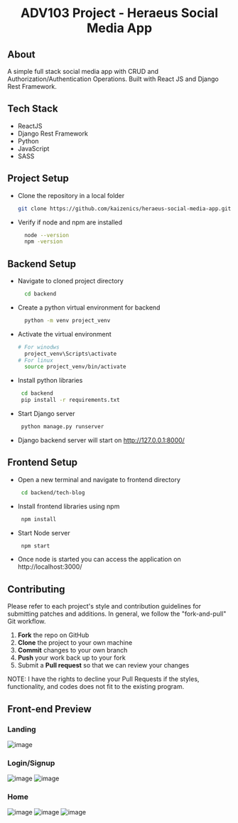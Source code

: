 
<div align="center">
  <h1>ADV103 Project - Heraeus Social Media App</h1>
</div>

## About
A simple full stack social media app with CRUD and Authorization/Authentication Operations. Built with React JS and Django Rest Framework.

## Tech Stack

* ReactJS
* Django Rest Framework
* Python
* JavaScript
* SASS

## Project Setup
- Clone the repository in a local folder
    ```sh
    git clone https://github.com/kaizenics/heraeus-social-media-app.git 
    ```
- Verify if node and npm are installed
  ```sh
    node --version
    npm -version
    ```
## Backend Setup
- Navigate to cloned project directory
  ```sh
    cd backend
    ```
- Create a python virtual environment for backend
  ```sh
    python -m venv project_venv
    ```
- Activate the virtual environment
  ```sh
  # For winodws
    project_venv\Scripts\activate
  # For linux
    source project_venv/bin/activate
    ```
- Install python libraries
  ```sh
   cd backend
   pip install -r requirements.txt
    ```
- Start Django server
  ```sh
   python manage.py runserver
    ```
- Django backend server will start on http://127.0.0.1:8000/

## Frontend Setup
- Open a new terminal and navigate to frontend directory
  ```sh
   cd backend/tech-blog
    ```
- Install frontend libraries using npm
  ```sh
   npm install
    ```
- Start Node server
  ```sh
   npm start
    ```
- Once node is started you can access the application on http://localhost:3000/

## Contributing

Please refer to each project's style and contribution guidelines for submitting patches and additions. In general, we follow the "fork-and-pull" Git workflow.

 1. **Fork** the repo on GitHub
 2. **Clone** the project to your own machine
 3. **Commit** changes to your own branch
 4. **Push** your work back up to your fork
 5. Submit a **Pull request** so that we can review your changes

NOTE: I have the rights to decline your Pull Requests if the styles, functionality, and codes does not fit to the existing program.

## Front-end Preview

### Landing
![image](https://github.com/kaizenics/heraeus-social-media-app/assets/94561281/7f27a45a-695b-46d5-84fa-143314762c78)

### Login/Signup
![image](https://github.com/kaizenics/heraeus-social-media-app/assets/94561281/1858537a-f937-434d-b382-e59e641d06b3)
![image](https://github.com/kaizenics/heraeus-social-media-app/assets/94561281/61758ff7-4abf-4709-9424-6b40054e40f2)

### Home
![image](https://github.com/kaizenics/heraeus-social-media-app/assets/94561281/b1ed0c9b-b1b7-4d29-ac11-a2190ea6fd8a)
![image](https://github.com/kaizenics/heraeus-social-media-app/assets/94561281/5e191b13-d7ec-441f-829a-53cdb0220fed)
![image](https://github.com/kaizenics/heraeus-social-media-app/assets/94561281/211ee556-f14b-46b1-8dcf-2f0d578fad40)





